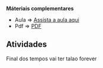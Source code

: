 
**Máteriais complementares**
*  Aula => [Assista a aula aqui](https://www.youtube.com/watch?v=W3XrpIRTgzA)
* Pdf => [PDF](../PDFS/Interpretacao_e_compreensao.pdf)



## Atividades
Final dos tempos vai ter talao forever
